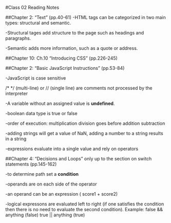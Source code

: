 #Class 02 Reading Notes

##Chapter 2: “Text” (pp.40-61)
-HTML tags can be categorized in two main types: structural and semantic. 

-Structural tages add structure to the page such as headings and paragraphs. 

-Semantic adds more information, such as a quote or address.

##Chapter 10: Ch.10 “Introducing CSS” (pp.226-245)



##Chapter 2: “Basic JavaScript Instructions” (pp.53-84)

-JavaScript is case sensitive

/* */ (multi-line) or // (single line) are comments not processed by the interpreter

-A variable without an assigned value is **undefined**.

-boolean data type is true or false

-order of execution: multiplication division goes before addition subtraction

-adding strings will get a value of NaN, adding a number to a string results in a string

-expressions evaluate into a single value and rely on operators

##Chapter 4: “Decisions and Loops” only up to the section on switch statements (pp.145-162)

-to determine path set a **condition**

-operands are on each side of the operator 

-an operand can be an expression ( score1 + score2)

-logical expressons are evaluated left to right (if one satisfies the condition then there is no need to evaluate the second condition). Example: 
false && anything (false) 
true || anything (true)






